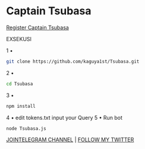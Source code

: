 # Captain Tsubasa
[Register Captain Tsubasa](https://t.me/TsubasaRivalsBot/start?startapp=inviter_id-5125640256)

EXSEKUSI

1 •
```BASH
git clone https://github.com/kaguya1st/Tsubasa.git
```
2 •
```bash
cd Tsubasa 
```
3 • 
```bash
npm install
```
4 • edit tokens.txt  input your Query 
5 • Run bot
```bash
node Tsubasa.js
```

[ JOINTELEGRAM CHANNEL](https://t.me/Pumpbtcxyz)
| [FOLLOW MY TWITTER](https://x.com/Nhia1st)
    
